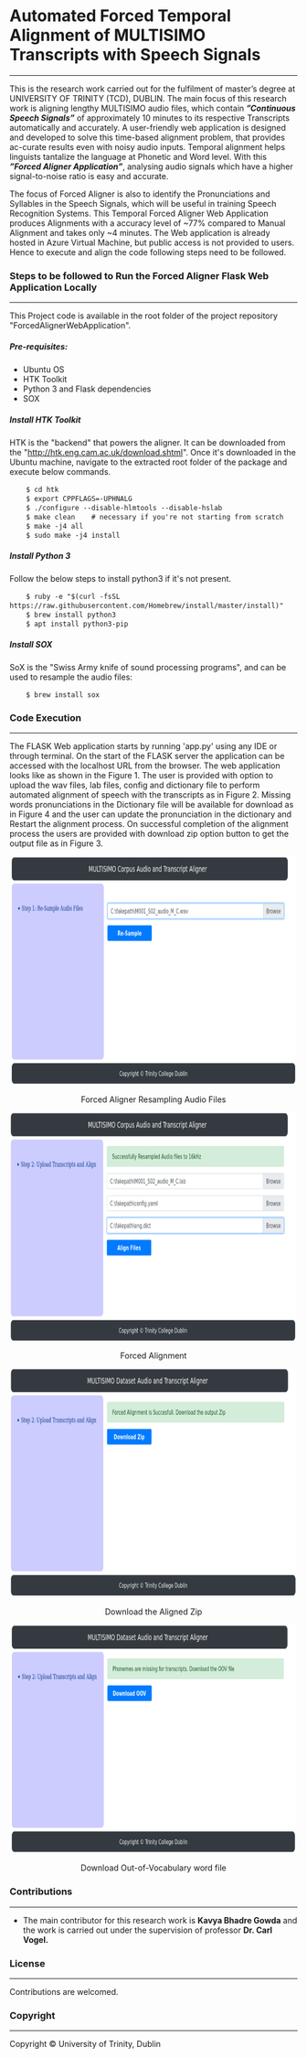 # Automated Forced Temporal Alignment of MULTISIMO Transcripts with Speech Signals
----

This is the research work carried out for the fulfilment of master’s degree at UNIVERSITY OF TRINITY (TCD), DUBLIN.
The  main  focus  of  this  research  work  is  aligning  lengthy  MULTISIMO  audio  files, which  contain  ***”Continuous  Speech  Signals”***  of  approximately  10  minutes  to  its  respective Transcripts automatically and accurately.  A user-friendly web application is designed and developed to solve this time-based alignment problem, that provides ac-curate  results  even  with  noisy  audio  inputs.   Temporal  alignment  helps  linguists  tantalize the language at Phonetic and Word level.  With this ***”Forced Aligner Application”***, analysing audio signals which have a higher signal-to-noise ratio is easy and accurate. 

The focus of Forced Aligner is also to identify the Pronunciations and Syllables in the Speech Signals, which will be useful in training Speech Recognition Systems. This Temporal Forced Aligner Web Application produces Alignments with a accuracy level of ~77% compared to Manual Alignment and takes only ~4 minutes. The Web application is already hosted in Azure Virtual Machine, but public access is not provided to users. Hence to execute and align the code following steps need to be followed.

### Steps to be followed to Run the Forced Aligner Flask Web Application Locally
----
This Project code is available in the root folder of the project repository "ForcedAlignerWebApplication". 
##### Pre-requisites: 
- Ubuntu OS
- HTK Toolkit 
- Python 3 and Flask dependencies
- SOX

##### Install HTK Toolkit
HTK is the "backend" that powers the aligner. It can be downloaded from the "http://htk.eng.cam.ac.uk/download.shtml". Once it's downloaded in the Ubuntu machine, navigate to the extracted root folder of the package and execute below commands.
```
    $ cd htk
    $ export CPPFLAGS=-UPHNALG
    $ ./configure --disable-hlmtools --disable-hslab
    $ make clean    # necessary if you're not starting from scratch
    $ make -j4 all
    $ sudo make -j4 install
```
##### Install Python 3
Follow the below steps to install python3 if it's not present.
```
    $ ruby -e "$(curl -fsSL https://raw.githubusercontent.com/Homebrew/install/master/install)"
    $ brew install python3
    $ apt install python3-pip
```
##### Install SOX
SoX is the "Swiss Army knife of sound processing programs", and can be used to resample the audio files:
```
    $ brew install sox
```
    
### Code Execution
----
The FLASK Web application starts by running 'app.py' using any IDE or through terminal. On the start of the FLASK server the application can be accessed with the localhost URL from the browser. The web application looks like as shown in the Figure 1. The user is provided with option to upload the wav files, lab files, config and dictionary file to perform automated alignment of speech with the transcripts as in Figure 2. Missing words pronunciations in the Dictionary file will be available for download as in Figure 4 and the user can update the pronunciation in the dictionary and Restart the alignment process. On successful completion of the alignment process the users are provided with download zip option button to get the output file as in Figure 3.

<p align="center">
  <img src="resample.PNG" width="500" height="400" alt="accessibility text">
</p>
<p align="center">Forced Aligner Resampling Audio Files</p>


<p align="center">
  <img src="align.PNG" width="500" height="400" alt="accessibility text">
</p>
<p align="center">Forced Alignment</p>


<p align="center">
  <img src="download.PNG" width="500" height="400" alt="accessibility text">
</p>
<p align="center">Download the Aligned Zip</p>


<p align="center">
  <img src="download_oov.PNG" width="500" height="400" alt="accessibility text">
</p>
<p align="center">Download Out-of-Vocabulary word file</p>

### Contributions
----
- The main contributor for this research work is **Kavya Bhadre Gowda** and the work is carried out under the supervision of professor **Dr. Carl Vogel.**

### License
----
Contributions are welcomed.

### Copyright 
----
Copyright © University of Trinity, Dublin
